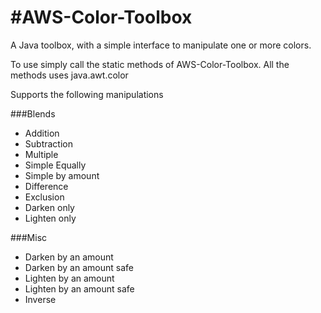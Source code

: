 #AWS-Color-Toolbox
=================

A Java toolbox, with a simple interface to manipulate one or more colors.

To use simply call the static methods of AWS-Color-Toolbox. All the methods uses java.awt.color

Supports the following manipulations



###Blends
* Addition
* Subtraction
* Multiple
* Simple Equally
* Simple by amount
* Difference
* Exclusion
* Darken only
* Lighten only

###Misc
* Darken by an amount
* Darken by an amount safe
* Lighten by an amount
* Lighten by an amount safe
* Inverse
